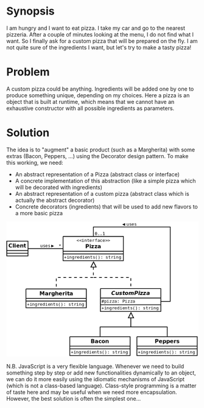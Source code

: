 # Synopsis

I am hungry and I want to eat pizza. I take my car and go to the nearest pizzeria. After a couple of minutes looking at the menu, I do not find what I want. So I finally ask for a custom pizza that will be prepared on the fly. I am not quite sure of the ingredients I want, but let's try to make a tasty pizza!

# Problem

A custom pizza could be anything. Ingredients will be added one by one to produce something unique, depending on my choices.
Here a pizza is an object that is built at runtime, which means that we cannot have an exhaustive constructor with all possible ingredients as parameters. 

# Solution

The idea is to "augment" a basic product (such as a Margherita) with some extras (Bacon, Peppers, ...) using the Decorator design pattern.
To make this working, we need:

  * An abstract representation of a Pizza (abstract class or interface)
  * A concrete implementation of this abstraction (like a simple pizza which will be decorated with ingredients)
  * An abstract representation of a custom pizza (abstract class which is actually the abstract decorator)
  * Concrete decorators (ingredients) that will be used to add new flavors to a more basic pizza

![Decorator (classic)](Decorator.png)

N.B. JavaScript is a very flexible language. Whenever we need to build something step by step or add new functionalities dynamically to an object, we can do it more easily using the idiomatic mechanisms of JavaScript (which is not a class-based language). Class-style programming is a matter of taste here and may be useful when we need more encapsulation. However, the best solution is often the simplest one...
